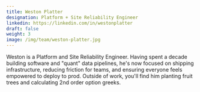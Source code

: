 ```yaml
---
title: Weston Platter
designation: Platform + Site Reliability Engineer
linkedin: https://linkedin.com/in/westonplatter
draft: false
weight: 3
image: /img/team/weston-platter.jpg
---
```


Weston is a Platform and Site Reliability Engineer. Having spent a decade building software and "quant" data pipelines, he's now focused on shipping infrastructure, reducing friction for teams, and ensuring everyone feels empowered to deploy to prod. Outside of work, you'll find him planting fruit trees and calculating 2nd order option greeks.